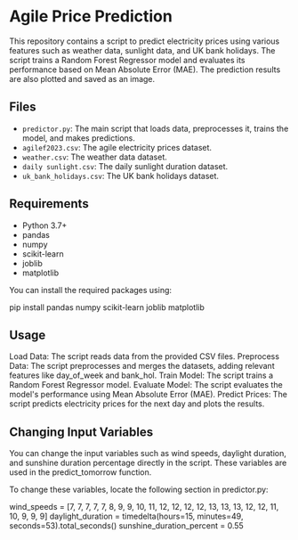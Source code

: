 # Agile Price Prediction

This repository contains a script to predict electricity prices using various features such as weather data, sunlight data, and UK bank holidays. The script trains a Random Forest Regressor model and evaluates its performance based on Mean Absolute Error (MAE). The prediction results are also plotted and saved as an image.

## Files

- `predictor.py`: The main script that loads data, preprocesses it, trains the model, and makes predictions.
- `agilef2023.csv`: The agile electricity prices dataset.
- `weather.csv`: The weather data dataset.
- `daily sunlight.csv`: The daily sunlight duration dataset.
- `uk_bank_holidays.csv`: The UK bank holidays dataset.

## Requirements

- Python 3.7+
- pandas
- numpy
- scikit-learn
- joblib
- matplotlib

You can install the required packages using:


pip install pandas numpy scikit-learn joblib matplotlib

## Usage

Load Data: The script reads data from the provided CSV files.
Preprocess Data: The script preprocesses and merges the datasets, adding relevant features like day_of_week and bank_hol.
Train Model: The script trains a Random Forest Regressor model.
Evaluate Model: The script evaluates the model's performance using Mean Absolute Error (MAE).
Predict Prices: The script predicts electricity prices for the next day and plots the results.

## Changing Input Variables

You can change the input variables such as wind speeds, daylight duration, and sunshine duration percentage directly in the script. These variables are used in the predict_tomorrow function.

To change these variables, locate the following section in predictor.py:

wind_speeds = [7, 7, 7, 7, 7, 8, 9, 9, 10, 11, 12, 12, 12, 12, 13, 13, 13, 12, 12, 11, 10, 9, 9, 9]
daylight_duration = timedelta(hours=15, minutes=49, seconds=53).total_seconds()
sunshine_duration_percent = 0.55	
